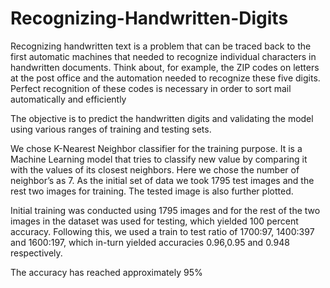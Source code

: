 # Recognizing-Handwritten-Digits

Recognizing handwritten text is a problem that can be traced back to the first automatic machines that needed to recognize individual characters in handwritten documents. Think about, for example, the ZIP codes on letters at the post office and the automation needed to recognize these five digits. Perfect recognition of these codes is necessary in order to sort mail automatically and efficiently

The objective is to predict the handwritten digits and validating the model using various ranges of training and testing sets.

We chose K-Nearest Neighbor classifier for the training purpose. It is a Machine Learning model that tries to classify new value by comparing it with the values of its closest neighbors. Here we chose the number of neighbor’s as 7. As the initial set of data we took 1795 test images and the rest two images for training. The tested image is also further plotted.

Initial training was conducted using 1795 images and for the rest of the two images in the dataset was used for testing, which yielded 100 percent accuracy. Following this, we used a train to test ratio of 1700:97, 1400:397 and 1600:197, which in-turn yielded accuracies 0.96,0.95 and 0.948 respectively.

The accuracy has reached approximately 95% 
